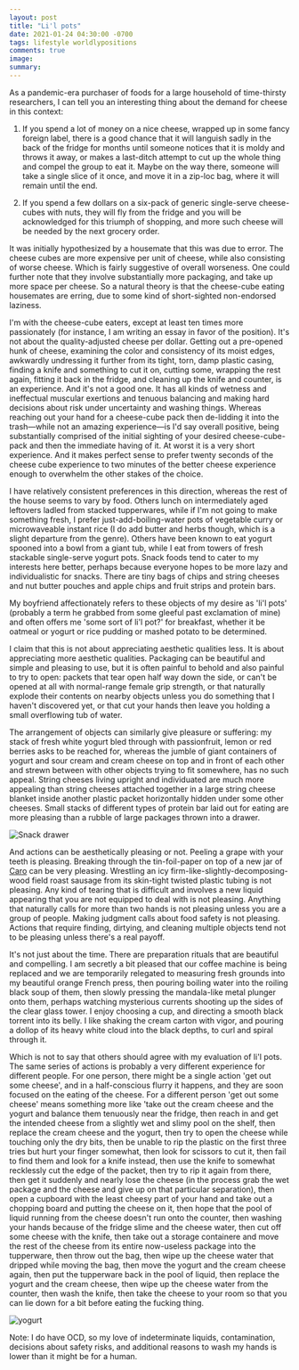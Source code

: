 ```yaml
---
layout: post
title: "Li'l pots"
date: 2021-01-24 04:30:00 -0700
tags: lifestyle worldlypositions
comments: true
image:
summary:
---
```

As a pandemic-era purchaser of foods for a large household of time-thirsty researchers, I can tell you an interesting thing about the demand for cheese in this context:

1. If you spend a lot of money on a nice cheese, wrapped up in some fancy foreign label, there is a good chance that it will languish sadly in the back of the fridge for months until someone notices that it is moldy and throws it away, or makes a last-ditch attempt to cut up the whole thing and compel the group to eat it. Maybe on the way there, someone will take a single slice of it once, and move it in a zip-loc bag, where it will remain until the end.

2. If you spend a few dollars on a six-pack of generic single-serve cheese-cubes with nuts, they will fly from the fridge and you will be acknowledged for this triumph of shopping, and more such cheese will be needed by the next grocery order.

It was initially hypothesized by a housemate that this was due to error. The cheese cubes are more expensive per unit of cheese, while also consisting of worse cheese. Which is fairly suggestive of overall worseness. One could further note that they involve substantially more packaging, and take up more space per cheese. So a natural theory is that the cheese-cube eating housemates are erring, due to some kind of short-sighted non-endorsed laziness.

I'm with the cheese-cube eaters, except at least ten times more passionately (for instance, I am writing an essay in favor of the position). It's not about the quality-adjusted cheese per dollar. Getting out a pre-opened hunk of cheese, examining the color and consistency of its moist edges, awkwardly undressing it further from its tight, torn, damp plastic casing, finding a knife and something to cut it on, cutting some, wrapping the rest again, fitting it back in the fridge, and cleaning up the knife and counter, is an experience. And it's not a good one. It has all kinds of wetness and ineffectual muscular exertions and tenuous balancing and making hard decisions about risk under uncertainty and washing things. Whereas reaching out your hand for a cheese-cube pack then de-lidding it into the trash&mdash;while not an amazing experience&mdash;is I'd say overall positive, being substantially comprised of the initial sighting of your desired cheese-cube-pack and then the immediate having of it. At worst it is a very short experience. And it makes perfect sense to prefer twenty seconds of the cheese cube experience to two minutes of the better cheese experience enough to overwhelm the other stakes of the choice.

I have relatively consistent preferences in this direction, whereas the rest of the house seems to vary by food. Others lunch on intermediately aged leftovers ladled from stacked tupperwares, while if I'm not going to make something fresh, I prefer just-add-boiling-water pots of vegetable curry or microwaveable instant rice (I do add butter and herbs though, which is a slight departure from the genre). Others have been known to eat yogurt spooned into a bowl from a giant tub, while I eat from towers of fresh stackable single-serve yogurt pots. Snack foods tend to cater to my interests here better, perhaps because everyone hopes to be more lazy and individualistic for snacks. There are tiny bags of chips and string cheeses and nut butter pouches and apple chips and fruit strips and protein bars.

My boyfriend affectionately refers to these objects of my desire as 'li'l pots' (probably a term he grabbed from some gleeful past exclamation of mine) and often offers me 'some sort of li'l pot?' for breakfast, whether it be oatmeal or yogurt or rice pudding or mashed potato to be determined.

I claim that this is not about appreciating aesthetic qualities less. It is about appreciating more aesthetic qualities. Packaging can be beautiful and simple and pleasing to use, but it is often painful to behold and also painful to try to open: packets that tear open half way down the side, or can't be opened at all with normal-range female grip strength, or that naturally explode their contents on nearby objects unless you do something that I haven't discovered yet, or that cut your hands then leave you holding a small overflowing tub of water.

The arrangement of objects can similarly give pleasure or suffering: my stack of fresh white yogurt bled through with passionfruit, lemon or red berries asks to be reached for, whereas the jumble of giant containers of yogurt and sour cream and cream cheese on top and in front of each other and strewn between with other objects trying to fit somewhere, has no such appeal. String cheeses living upright and individuated are much more appealing than string cheeses attached together in a large string cheese blanket inside another plastic packet horizontally hidden under some other cheeses. Small stacks of different types of protein bar laid out for eating are more pleasing than a rubble of large packages thrown into a drawer.

![Snack drawer](https://hosting.photobucket.com/images/i/katjasgrace/PXL_20210124_085625042.jpg)

And actions can be aesthetically pleasing or not. Peeling a grape with your teeth is pleasing. Breaking through the tin-foil-paper on top of a new jar of [Caro](https://en.wikipedia.org/wiki/Caro_(drink)) can be very pleasing. Wrestling an icy firm-like-slightly-decomposing-wood field roast sausage from its skin-tight twisted plastic tubing is not pleasing. Any kind of tearing that is difficult and involves a new liquid appearing that you are not equipped to deal with is not pleasing. Anything that naturally calls for more than two hands is not pleasing unless you are a group of people. Making judgment calls about food safety is not pleasing. Actions that require finding, dirtying, and cleaning multiple objects tend not to be pleasing unless there's a real payoff.

It's not just about the time. There are preparation rituals that are beautiful and compelling. I am secretly a bit pleased that our coffee machine is being replaced and we are temporarily relegated to measuring fresh grounds into my beautiful orange French press, then pouring boiling water into the roiling black soup of them, then slowly pressing the mandala-like metal plunger onto them, perhaps watching mysterious currents shooting up the sides of the clear glass tower. I enjoy choosing a cup, and directing a smooth black torrent into its belly. I like shaking the cream carton with vigor, and pouring a dollop of its heavy white cloud into the black depths, to curl and spiral through it.

Which is not to say that others should agree with my evaluation of li'l pots. The same series of actions is probably a very different experience for different people. For one person, there might be a single action 'get out some cheese', and in a half-conscious flurry it happens, and they are soon focused on the eating of the cheese. For a different person 'get out some cheese' means something more like 'take out the cream cheese and the yogurt and balance them tenuously near the fridge, then reach in and get the intended cheese from a slightly wet and slimy pool on the shelf, then replace the cream cheese and the yogurt, then try to open the cheese while touching only the dry bits, then be unable to rip the plastic on the first three tries but hurt your finger somewhat, then look for scissors to cut it, then fail to find them and look for a knife instead, then use the knife to somewhat recklessly cut the edge of the packet, then try to rip it again from there, then get it suddenly and nearly lose the cheese (in the process grab the wet package and the cheese and give up on that particular separation), then open a cupboard with the least cheesy part of your hand and take out a chopping board and putting the cheese on it, then hope that the pool of liquid running from the cheese doesn't run onto the counter, then washing your hands because of the fridge slime and the cheese water, then cut off some cheese with the knife, then take out a storage containere and move the rest of the cheese from its entire now-useless package into the tupperware, then throw out the bag, then wipe up the cheese water that dripped while moving the bag, then move the yogurt and the cream cheese again, then put the tupperware back in the pool of liquid, then replace the yogurt and the cream cheese, then wipe up the cheese water from the counter, then wash the knife, then take the cheese to your room so that you can lie down for a bit before eating the fucking thing.

![yogurt](https://hosting.photobucket.com/images/i/katjasgrace/PXL_20210124_085413704.jpg)

Note: I do have OCD, so my love of indeterminate liquids, contamination, decisions about safety risks, and additional reasons to wash my hands is lower than it might be for a human.

